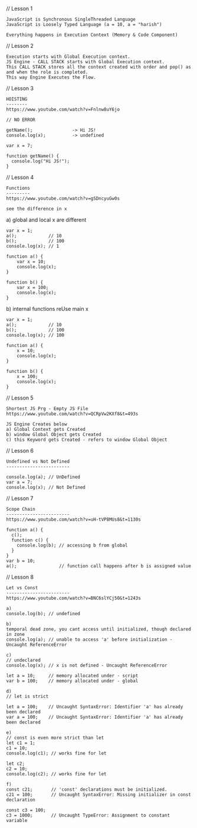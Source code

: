 // Lesson 1

    JavaScript is Synchronous SingleThreaded Language
    JavaScript is Loosely Typed Language (a = 10, a = "harish")

    Everything happens in Execution Context (Memory & Code Component)

// Lesson 2

    Execution starts with Global Execution context.
    JS Engine - CALL STACK starts with Global Execution context.
    This CALL STACK stores all the context created with order and pop() as and when the role is completed.
    This way Engine Executes the Flow.

// Lesson 3

    HOISTING
    --------
    https://www.youtube.com/watch?v=Fnlnw8uY6jo

    // NO ERROR

    getName();               -> Hi JS!
    console.log(x);          -> undefined

    var x = 7;

    function getName() {
      console.log("Hi JS!");
    }

// Lesson 4

    Functions
    ---------
    https://www.youtube.com/watch?v=gSDncyuGw0s

    see the difference in x

a) global and local x are different

    var x = 1;
    a();            // 10
    b();            // 100
    console.log(x); // 1

    function a() {
        var x = 10;
        console.log(x);
    }

    function b() {
        var x = 100;
        console.log(x);
    }

b) internal functions reUse main x

    var x = 1;
    a();            // 10
    b();            // 100
    console.log(x); // 100

    function a() {
        x = 10;
        console.log(x);
    }

    function b() {
        x = 100;
        console.log(x);
    }

// Lesson 5

    Shortest JS Prg - Empty JS File
    https://www.youtube.com/watch?v=QCRpVw2KXf8&t=493s

    JS Engine Creates below
    a) Global Context gets Created
    b) window Global Object gets Created
    c) this Keyword gets Created - refers to window Global Object

// Lesson 6

    Undefined vs Not Defined
    ------------------------
    
    console.log(a); // UnDefined
    var a = 7;
    console.log(x); // Not Defined

// Lesson 7

    Scope Chain
    ------------------------
    https://www.youtube.com/watch?v=uH-tVP8MUs8&t=1130s

    function a() {
      c();
      function c() {
        console.log(b); // accessing b from global
      }
    }
    var b = 10;
    a();                // function call happens after b is assigned value

// Lesson 8

    Let vs Const
    ------------------------
    https://www.youtube.com/watch?v=BNC6slYCj50&t=1243s

    a)
    console.log(b); // undefined

    b)
    temporal dead zone, you cant access until initialized, though declared in zone
    console.log(a); // unable to access 'a' before initialization - Uncaught ReferenceError

    c)
    // undeclared
    console.log(x); // x is not defined - Uncaught ReferenceError

    let a = 10;     // memory allocated under - script
    var b = 100;    // memory allocated under - global

    d)
    // let is strict

    let a = 100;    // Uncaught SyntaxError: Identifier 'a' has already been declared
    var a = 100;    // Uncaught SyntaxError: Identifier 'a' has already been declared

    e)
    // const is even more strict than let
    let c1 = 1;
    c1 = 10;
    console.log(c1); // works fine for let

    let c2;
    c2 = 10;
    console.log(c2); // works fine for let

    f)
    const c21;       // 'const' declarations must be initialized.
    c21 = 100;       // Uncaught SyntaxError: Missing initializer in const declaration

    const c3 = 100;
    c3 = 1000;       // Uncaught TypeError: Assignment to constant variable